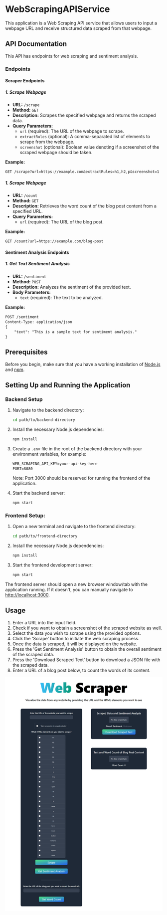 # WebScrapingAPIService

This application is a Web Scraping API service that allows users to input a webpage URL and receive structured data scraped from that webpage.

## API Documentation

This API has endpoints for web scraping and sentiment analysis.

### Endpoints

#### Scraper Endpoints

##### 1. Scrape Webpage

- **URL:** `/scrape`
- **Method:** `GET`
- **Description:** Scrapes the specified webpage and returns the scraped data.
- **Query Parameters:**
  - `url` (required): The URL of the webpage to scrape.
  - `extractRules` (optional): A comma-separated list of elements to scrape from the webpage.
  - `screenshot` (optional): Boolean value denoting if a screenshot of the scraped webpage should be taken.

**Example:**
```http
GET /scrape?url=https://example.com&extractRules=h1,h2,p&screenshot=1
```

##### 1. Scrape Webpage
- **URL:** `/count`
- **Method:** `GET`
- **Description:** Retrieves the word count of the blog post content from a specified URL.
- **Query Parameters:**
  - `url` (required): The URL of the blog post.

**Example:**
```http
GET /count?url=https://example.com/blog-post
```

#### Sentiment Analysis Endpoints

##### 1. Get Text Sentiment Analysis
- **URL:** `/sentiment`
- **Method:** `POST`
- **Description:** Analyzes the sentiment of the provided text.
- **Body Parameters:**
  - `text` (required): The text to be analyzed.

**Example:**
```http
POST /sentiment
Content-Type: application/json
{
    "text": "This is a sample text for sentiment analysis."
}
```


## Prerequisites

Before you begin, make sure that you have a working installation of [Node.js](https://nodejs.org/) and [npm](https://www.npmjs.com/).

## Setting Up and Running the Application

### Backend Setup

1. Navigate to the backend directory:
    ```bash
    cd path/to/backend-directory
    ```

2. Install the necessary Node.js dependencies:
    ```bash
    npm install
    ```

3. Create a `.env` file in the root of the backend directory with your environment variables, for example:
    ```env
    WEB_SCRAPING_API_KEY=your-api-key-here
    PORT=8080
    ```
    Note: Port 3000 should be reserved for running the frontend of the application.

4. Start the backend server:
    ```bash
    npm start
    ```

### Frontend Setup:

1. Open a new terminal and navigate to the frontend directory:
    ```bash
    cd path/to/frontend-directory
    ```

2. Install the necessary Node.js dependencies:
    ```bash
    npm install
    ```

3. Start the frontend development server:
    ```bash
    npm start
    ```

The frontend server should open a new browser window/tab with the application running. If it doesn't, you can manually navigate to [http://localhost:3000](http://localhost:3000).

## Usage

1. Enter a URL into the input field.
2. Check if you want to obtain a screenshot of the scraped website as well.
3. Select the data you wish to scrape using the provided options.
4. Click the 'Scrape' button to initiate the web scraping process.
5. Once the data is scraped, it will be displayed on the website.
6. Press the 'Get Sentiment Analysis' button to obtain the overall sentiment of the scraped data.
7. Press the 'Download Scraped Text' button to download a JSON file with the scraped data.
8. Enter a URL of a blog post below, to count the words of its content.

![Screenshot of Web Scraping Application](https://github.com/denisafilip/WebScrapingAPIService/blob/main/websiteScreenshot.png)






